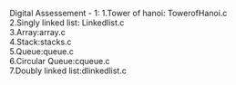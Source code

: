 Digital Assessement - 1:
    1.Tower of hanoi: TowerofHanoi.c<br />
    2.Singly linked list: Linkedlist.c<br />
    3.Array:array.c<br />
    4.Stack:stacks.c<br />
    5.Queue:queue.c<br />
    6.Circular Queue:cqueue.c<br />
    7.Doubly linked list:dlinkedlist.c<br />